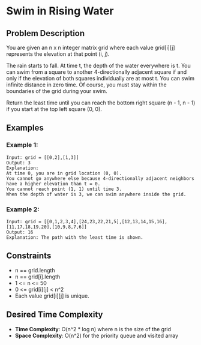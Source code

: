 # Swim in Rising Water

## Problem Description

You are given an n x n integer matrix grid where each value grid[i][j] represents the elevation at that point (i, j).

The rain starts to fall. At time t, the depth of the water everywhere is t. You can swim from a square to another 4-directionally adjacent square if and only if the elevation of both squares individually are at most t. You can swim infinite distance in zero time. Of course, you must stay within the boundaries of the grid during your swim.

Return the least time until you can reach the bottom right square (n - 1, n - 1) if you start at the top left square (0, 0).

## Examples

### Example 1:

```
Input: grid = [[0,2],[1,3]]
Output: 3
Explanation:
At time 0, you are in grid location (0, 0).
You cannot go anywhere else because 4-directionally adjacent neighbors have a higher elevation than t = 0.
You cannot reach point (1, 1) until time 3.
When the depth of water is 3, we can swim anywhere inside the grid.
```

### Example 2:

```
Input: grid = [[0,1,2,3,4],[24,23,22,21,5],[12,13,14,15,16],[11,17,18,19,20],[10,9,8,7,6]]
Output: 16
Explanation: The path with the least time is shown.
```

## Constraints

- n == grid.length
- n == grid[i].length
- 1 <= n <= 50
- 0 <= grid[i][j] < n^2
- Each value grid[i][j] is unique.

## Desired Time Complexity

- **Time Complexity**: O(n^2 \* log n) where n is the size of the grid
- **Space Complexity**: O(n^2) for the priority queue and visited array
